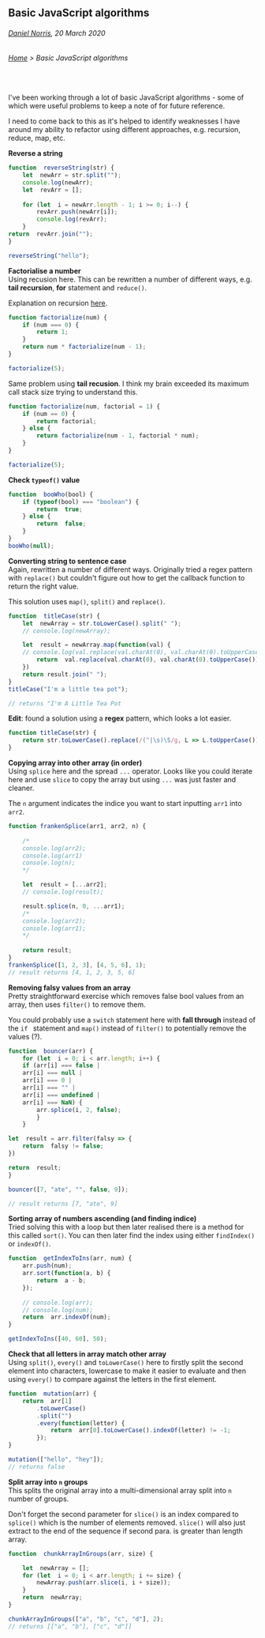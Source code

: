## Basic JavaScript algorithms

###### [Daniel Norris](https://github.com/daniel-norris), 20 March 2020 
 
###### [Home](./) > Basic JavaScript algorithms

<br> 

I've been working through a lot of basic JavaScript algorithms - some of which were useful problems to keep a note of for future reference. 

I need to come back to this as it's helped to identify weaknesses I have around my ability to refactor using different approaches, e.g. recursion, reduce, map, etc. 

**Reverse a string**  
```javascript
function  reverseString(str) {
	let  newArr = str.split("");
	console.log(newArr);
	let  revArr = [];
	
	for (let  i = newArr.length - 1; i >= 0; i--) {
		revArr.push(newArr[i]);
		console.log(revArr);
	}
return  revArr.join("");
}

reverseString("hello");
```
**Factorialise a number**  
Using recusion here. This can be rewritten a number of different ways, e.g. **tail recursion**, **for** statement and `reduce()`. 

Explanation on recursion [here](https://www.youtube.com/watch?v=k7-N8R0-KY4). 

```javascript
function factorialize(num) {
	if (num === 0) {
		return 1;
	}
	return num * factorialize(num - 1);
}

factorialize(5);
```
Same problem using **tail recusion**.  I think my brain exceeded its maximum call stack size trying to understand this. 
~~~javascript
function factorialize(num, factorial = 1) {
	if (num == 0) {
		return factorial;
	} else {
		return factorialize(num - 1, factorial * num);
	}
}

factorialize(5);
~~~

**Check `typeof()` value**
```javascript 
function  booWho(bool) {
	if (typeof(bool) === "boolean") {
		return  true;
	} else {
		return  false;
	}
}
booWho(null);
```
**Converting string to sentence case**  
Again, rewritten a number of different ways. Originally tried a regex pattern with `replace()` but couldn't figure out how to get the callback function to return the right value. 

This solution uses `map()`, `split()` and `replace()`. 
```javascript
function  titleCase(str) {
	let  newArray = str.toLowerCase().split(" ");
	// console.log(newArray);

	let  result = newArray.map(function(val) {
	// console.log(val.replace(val.charAt(0), val.charAt(0).toUpperCase()));
		return  val.replace(val.charAt(0), val.charAt(0).toUpperCase());
	})
	return result.join(" "); 
}
titleCase("I'm a little tea pot");

// returns "I'm A Little Tea Pot
```
**Edit**: found a solution using a **regex** pattern, which looks a lot easier. 

```javascript
function titleCase(str) { 
	return str.toLowerCase().replace(/(^|\s)\S/g, L => L.toUpperCase()); 
}
```
**Copying array into other array (in order)**  
Using `splice` here and the spread `...` operator. Looks like you could iterate here and use `slice` to copy the array but using `...` was just faster and cleaner. 

The `n` argument indicates the indice you want to start inputting `arr1` into `arr2`. 

```javascript
function frankenSplice(arr1, arr2, n) {
 
	/*
	console.log(arr2);
	console.log(arr1)
	console.log(n);
	*/

	let  result = [...arr2];
	// console.log(result);

	result.splice(n, 0, ...arr1);
	/*
	console.log(arr2);
	console.log(arr1);
	*/
	
	return result;
}
frankenSplice([1, 2, 3], [4, 5, 6], 1);
// result returns [4, 1, 2, 3, 5, 6] 
```
**Removing falsy values from an array**  
Pretty straightforward exercise which removes false bool values from an array, then uses `filter()` to remove them. 

You could probably use a `switch` statement here with **fall through** instead of the `if ` statement and `map()`  instead of `filter()` to potentially remove the values (?). 
```js
function  bouncer(arr) {
	for (let  i = 0; i < arr.length; i++) {
	if (arr[i] === false |
	arr[i] === null |
	arr[i] === 0 |
	arr[i] === "" |
	arr[i] === undefined |
	arr[i] === NaN) {
		arr.splice(i, 2, false);
		}
	}

let  result = arr.filter(falsy => {
	return  falsy != false;
})

return  result;
}

bouncer([7, "ate", "", false, 9]);

// result returns [7, "ate", 9] 
```
**Sorting array of numbers ascending (and finding indice)**  
Tried solving this with a loop but then later realised there is a method for this called `sort()`.  You can then later find the index using either `findIndex()` or `indexOf()`. 

```javascript 
function  getIndexToIns(arr, num) {
	arr.push(num);
	arr.sort(function(a, b) {
		return  a - b;
	});
	
	// console.log(arr);
	// console.log(num);
	return  arr.indexOf(num);
}

getIndexToIns([40, 60], 50);
```
**Check that all letters in array match other array**  
Using `split()`, `every()` and `toLowerCase()` here to firstly split the second element into characters, lowercase to make it easier to evaluate and then using `every()` to compare against the letters in the first element. 

```javascript
function  mutation(arr) {
	return  arr[1]
		.toLowerCase()
		.split("")
		.every(function(letter) {
			return  arr[0].toLowerCase().indexOf(letter) != -1;
		});
}

mutation(["hello", "hey"]);
// returns false 
```
**Split array into `n` groups**  
This splits the original array into a multi-dimensional array split into `n` number of groups. 

Don't forget the second parameter for `slice()` is an index compared to `splice()` which is the number of elements removed. `slice()` will also just extract to the end of the sequence if second para. is greater than length array. 

```javascript 
function  chunkArrayInGroups(arr, size) {

	let  newArray = [];
	for (let  i = 0; i < arr.length; i += size) {
		newArray.push(arr.slice(i, i + size));
	}
	return  newArray;
}

chunkArrayInGroups(["a", "b", "c", "d"], 2);
// returns [["a", "b"], ["c", "d"]]
```
